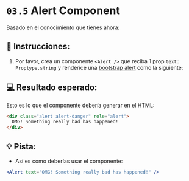 # `03.5` Alert Component

Basado en el conocimiento que tienes ahora:

## 📝 Instrucciones:

1. Por favor, crea un componente `<Alert />` que reciba 1 prop `text: Proptype.string` y renderice una [bootstrap alert](https://getbootstrap.com/docs/5.0/components/alerts/#examples) como la siguiente:

## 💻 Resultado esperado:

Esto es lo que el componente debería generar en el HTML:

```html
<div class="alert alert-danger" role="alert">
  OMG! Something really bad has happened!
</div>
```

## 💡 Pista:

+ Así es como deberías usar el componente:

```jsx
<Alert text="OMG! Something really bad has happened!" />
```
